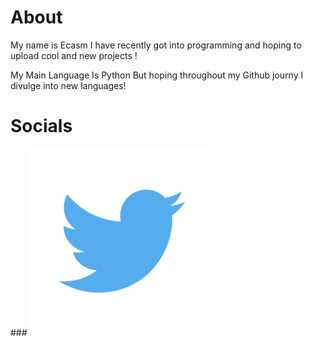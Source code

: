 # About

My name is Ecasm I have recently got into programming and hoping to upload cool and new projects !

My Main Language Is Python But hoping throughout my Github journy I divulge into new languages!


# Socials

###![alt text](https://raw.githubusercontent.com/Fweak/Fweak/master/TwitterLogo.png "Twitter")

